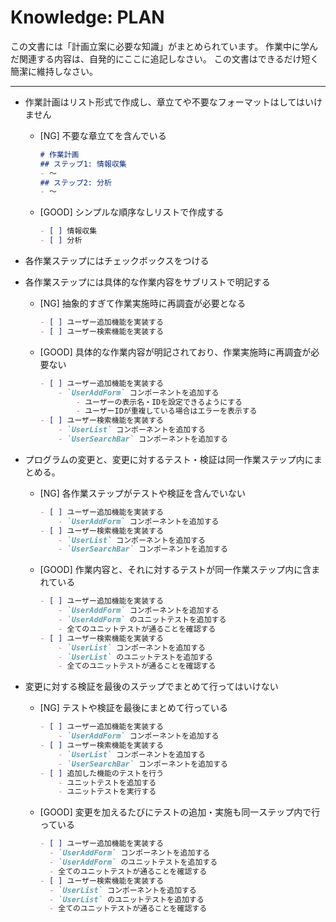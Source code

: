 # Knowledge: PLAN

この文書には「計画立案に必要な知識」がまとめられています。
作業中に学んだ関連する内容は、自発的にここに追記しなさい。
この文書はできるだけ短く簡潔に維持しなさい。

---

- 作業計画はリスト形式で作成し、章立てや不要なフォーマットはしてはいけません

    - [NG] 不要な章立てを含んでいる

        ```markdown
        # 作業計画
        ## ステップ1: 情報収集
        - 〜
        ## ステップ2: 分析
        - 〜
        ```
      
    - [GOOD] シンプルな順序なしリストで作成する
        ```markdown
        - [ ] 情報収集
        - [ ] 分析
        ```
      
- 各作業ステップにはチェックボックスをつける
- 各作業ステップには具体的な作業内容をサブリストで明記する
  
    - [NG] 抽象的すぎて作業実施時に再調査が必要となる

        ```markdown
        - [ ] ユーザー追加機能を実装する
        - [ ] ユーザー検索機能を実装する
        ```

    - [GOOD] 具体的な作業内容が明記されており、作業実施時に再調査が必要ない

        ```markdown
        - [ ] ユーザー追加機能を実装する
            - `UserAddForm` コンポーネントを追加する
                - ユーザーの表示名・IDを設定できるようにする
                - ユーザーIDが重複している場合はエラーを表示する
        - [ ] ユーザー検索機能を実装する
            - `UserList` コンポーネントを追加する
            - `UserSearchBar` コンポーネントを追加する
        ```
- プログラムの変更と、変更に対するテスト・検証は同一作業ステップ内にまとめる。

    - [NG] 各作業ステップがテストや検証を含んでいない

        ```markdown
        - [ ] ユーザー追加機能を実装する
            - `UserAddForm` コンポーネントを追加する
        - [ ] ユーザー検索機能を実装する
            - `UserList` コンポーネントを追加する
            - `UserSearchBar` コンポーネントを追加する
        ```

  - [GOOD] 作業内容と、それに対するテストが同一作業ステップ内に含まれている

      ```markdown
      - [ ] ユーザー追加機能を実装する
          - `UserAddForm` コンポーネントを追加する
          - `UserAddForm` のユニットテストを追加する
          - 全てのユニットテストが通ることを確認する
      - [ ] ユーザー検索機能を実装する
          - `UserList` コンポーネントを追加する
          - `UserList` のユニットテストを追加する
          - 全てのユニットテストが通ることを確認する
      ```
    
- 変更に対する検証を最後のステップでまとめて行ってはいけない
    
    - [NG] テストや検証を最後にまとめて行っている
    
        ```markdown
        - [ ] ユーザー追加機能を実装する
            - `UserAddForm` コンポーネントを追加する
        - [ ] ユーザー検索機能を実装する
            - `UserList` コンポーネントを追加する
            - `UserSearchBar` コンポーネントを追加する
        - [ ] 追加した機能のテストを行う
            - ユニットテストを追加する
            - ユニットテストを実行する
        ```
      
    - [GOOD] 変更を加えるたびにテストの追加・実施も同一ステップ内で行っている
    
        ```markdown
        - [ ] ユーザー追加機能を実装する
          - `UserAddForm` コンポーネントを追加する
          - `UserAddForm` のユニットテストを追加する
          - 全てのユニットテストが通ることを確認する
        - [ ] ユーザー検索機能を実装する
          - `UserList` コンポーネントを追加する
          - `UserList` のユニットテストを追加する
          - 全てのユニットテストが通ることを確認する
        ```